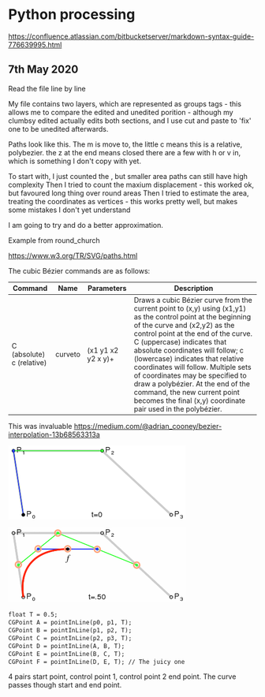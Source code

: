 # Python processing

https://confluence.atlassian.com/bitbucketserver/markdown-syntax-guide-776639995.html

## 7th May 2020 ##

Read the file line by line

My file contains two layers, which are represented as groups <g> tags - this allows me to compare the edited and unedited porition - although my clumbsy edited actually edits both sections, and I use cut and paste to 'fix' one to be unedited afterwards.

Paths look like this.
The m is move to, 
the little c means this is a relative, polybezier.
the z at the end means closed
there are a few with h or v in, which is something I don't copy with yet.

To start with, I just counted the , but smaller area paths can still have high complexity
Then I tried to count the maxium displacement - this worked ok, but favoured long thing over round areas
Then I tried to estimate the area, treating the coordinates as vertices - this works pretty well, but makes some mistakes I don't yet understand

I am going to try and do a better approximation.

Example from round_church
<path
       style="fill:none;stroke:#ff0000;stroke-width:4.75441"
       d="m 4644.4095,-2548.3896 c 0,-3.5888
       5.4618,-17.2226
       12.1128,-30.2972 
       16.7193,-32.8657 
       19.9951,-59.5102 
       8.5584,-69.6047 
       -13.504,-11.9192 
       -53.5095,-18.6102 
       -83.053,-13.8908 
       -28.3172,4.5236 
       -30.4106,3.9963 -26.3313,-6.6333 2.1808,-5.684 10.6209,-7.3367 37.4652,-7.3367 38.9853,0 61.8412,5.1796 73.2651,16.6034 7.1663,7.1665 8.4357,6.2244 16.8068,-12.4727 8.8095,-19.6765 33.7221,-53.1188 52.8358,-70.926 10.1483,-9.4546 39.2933,-24.6833 50.9526,-26.6237 28.2093,-4.6946 40.3298,-3.7252 38.5725,3.0851 -1.0117,3.9224 -2.2978,10.3409 -2.8578,14.2633 -0.5601,3.9224 -2.5303,14.6198 -4.3793,23.7721 -1.8485,9.1522 -3.8882,20.3226 -4.5319,24.823 -1.9417,13.5655 -7.1421,15.0562 -10.1878,2.9204 -1.5756,-6.2776 -0.7303,-20.9135 1.8785,-32.5243 2.6087,-11.6108 4.1434,-21.7105 3.4103,-22.4436 -0.7331,-0.7332 -11.8451,0.1022 -24.6935,1.8561 -16.9475,2.3136 -26.8206,6.886 -35.9652,16.6559 -6.9329,7.4068 -14.5038,13.4669 -16.8244,13.4669 -10.009,0 -34.8409,51.7177 -42.2316,87.9566 -4.2666,20.9194 -13.2477,48.2348 -19.9581,60.7007 -13.6166,25.2942 -24.877,37.373 -24.8441,26.6495 z"
       id="path20026" />


https://www.w3.org/TR/SVG/paths.html

The cubic Bézier commands are as follows:

| Command     | Name    | Parameters | Description |
| -------     | -----   | ---------- | ----------- |
| C (absolute) c (relative) | curveto | (x1 y1 x2 y2 x y)+ | Draws a cubic Bézier curve from the current point to (x,y) using (x1,y1) as the control point at the beginning of the curve and (x2,y2) as the control point at the end of the curve. C (uppercase) indicates that absolute coordinates will follow; c (lowercase) indicates that relative coordinates will follow. Multiple sets of coordinates may be specified to draw a polybézier. At the end of the command, the new current point becomes the final (x,y) coordinate pair used in the polybézier. |


This was invaluable https://medium.com/@adrian_cooney/bezier-interpolation-13b68563313a

![Cubic Bezier: How it work](./README_IMG/bez.gif)

![Code for point at T](./README_IMG/bez.png)
```
float T = 0.5;
CGPoint A = pointInLine(p0, p1, T);
CGPoint B = pointInLine(p1, p2, T);
CGPoint C = pointInLine(p2, p3, T);
CGPoint D = pointInLine(A, B, T);
CGPoint E = pointInLine(B, C, T);
CGPoint F = pointInLine(D, E, T); // The juicy one
```




4 pairs
start point, control point 1, control point 2 end point.
The curve passes though start and end point.
